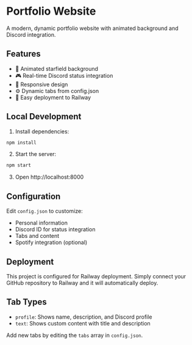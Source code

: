 # Portfolio Website

A modern, dynamic portfolio website with animated background and Discord integration.

## Features

- 🎨 Animated starfield background
- 🎮 Real-time Discord status integration
- 📱 Responsive design
- ⚙️ Dynamic tabs from config.json
- 🚀 Easy deployment to Railway

## Local Development

1. Install dependencies:
```bash
npm install
```

2. Start the server:
```bash
npm start
```

3. Open http://localhost:8000

## Configuration

Edit `config.json` to customize:
- Personal information
- Discord ID for status integration
- Tabs and content
- Spotify integration (optional)

## Deployment

This project is configured for Railway deployment. Simply connect your GitHub repository to Railway and it will automatically deploy.

## Tab Types

- `profile`: Shows name, description, and Discord profile
- `text`: Shows custom content with title and description

Add new tabs by editing the `tabs` array in `config.json`.
